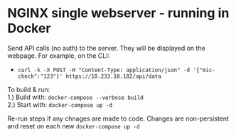 # NGINX single webserver - running in Docker 

Send API calls (no auth) to the server. They will be displayed on the webpage. For example, on the CLI:   
 -  `curl -k -X POST -H "Content-Type: application/json" -d '{"mic-check":"123"}' https://10.233.10.182/api/data`  
  
To build & run:  
 1.) Build with: `docker-compose --verbose build`  
 2.) Start with: `docker-compose up -d`  
  
 Re-run steps if any chnages are made to code. Changes are non-persistent and reset on each new `docker-compose up -d`
